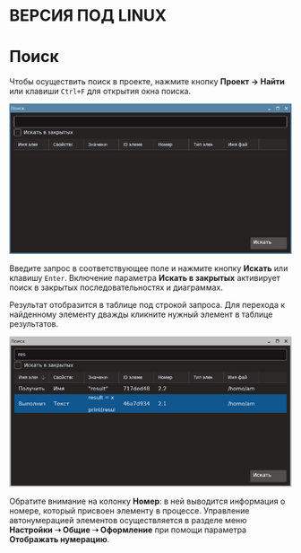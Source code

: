 # ВЕРСИЯ ПОД LINUX

# Поиск

&#x20;Чтобы осуществить поиск в проекте, нажмите кнопку **Проект -> Найти** <img src="../../.gitbook/assets/кнопка Найти.png" alt="" data-size="line"> или клавиши `Ctrl+F` для открытия окна поиска.

![](../resources/projects/project-search-main-window.png)

Введите запрос в соответствующее поле и нажмите кнопку **Искать** или клавишу `Enter`. Включение параметра **Искать в закрытых** активирует поиск в закрытых последовательностях и диаграммах.

Результат отобразится в таблице под строкой запроса. Для перехода к найденному элементу дважды кликните нужный элемент в таблице результатов.

![](../resources/projects/project-search-result-list.png)

Обратите внимание на колонку **Номер**: в ней выводится информация о номере, который присвоен элементу в процессе. Управление автонумерацией элементов осуществляется в разделе меню **Настройки ➝ Общие ➝ Оформление** при помощи параметра **Отображать нумерацию**.
